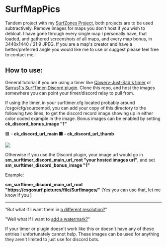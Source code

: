 # SurfMapPics
Tandem project with my [SurfZones Project](https://github.com/Sayt123/SaytsSurfZones), both projects are to be used subtractively. Remove images for maps you don't host if you wish to debloat. I have gone through every single map I personally have, that loaded, and gathered screenshots of all maps, and every map bonus, in 3440x1440 / 21:9 JPEG. If you are a map's creator and have a better/preferred angle you would like me to use or suggest please feel free to contact me. 

## How to use:
General tutorial if you are using a timer like [Qawery-Just-Sad's timer](https://github.com/qawery-just-sad/Surftimer-Official) or [Sarrus1's SurfTimer-Discord plugin](https://github.com/Sarrus1/SurfTimer-discord). Clone this repo, and host the images somewhere you can point your timer/discord relay to pull from.


If using the timer, in your surftimer.cfg located probably around /csgo/cfg/sourcemod, you can add your copy of this directory to the following two lines, to get the discord record image showing up in either color coded example in the image. Bonus images can be enabled by setting **ck_discord_bonus_image "1"**

🟩 - **ck_discord_url_main
🟥 - ck_discord_url_thumb**

<img src="https://i.imgur.com/P0ttKJN.png">


Otherwise if you use the Discord plugin, your image url would go in **sm_surftimer_discord_main_url_root "your hosted images url"**, and set **sm_surftimer_discord_bonus_image "1"**


Example:

**sm_surftimer_discord_main_url_root "https://csgosurf.pictures/file/SurfImages/"** (Yes you can use that, let me know if you )

------------------------------------------------------------------------------------------------------
"But what if I want them in [a different resolution?](https://github.com/search?q=bulk+image+resize)"

"Well what if I want to [add a watermark?](https://github.com/search?q=bulk+image+watermark)"

If your timer or plugin doesn't work like this or doesn't have any of these entries I unfortunately cannot help. These images can be used for anything they aren't limited to just use for discord bots.
